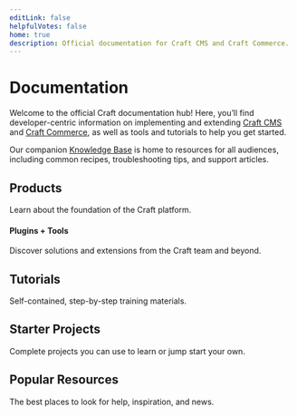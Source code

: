 ```yaml
---
editLink: false
helpfulVotes: false
home: true
description: Official documentation for Craft CMS and Craft Commerce.
---
```


# Documentation

Welcome to the official Craft documentation hub! Here, you’ll find developer-centric information on implementing and extending [Craft CMS](/4.x/) and [Craft Commerce](/commerce/4.x/), as well as tools and tutorials to help you get started.

Our companion [Knowledge Base](https://craftcms.com/knowledge-base) is home to resources for all audiences, including common recipes, troubleshooting tips, and support articles.

## Products

Learn about the foundation of the Craft platform.

<div class="w-full sm:flex sm:-mx-2 flex-wrap">
    <LinkPanel
        title="Craft CMS"
        subtitle="Flexible content management."
        link="/4.x/"
        icon="/docs/icons/craft.svg"
        currentVersion="4.x" />
    <LinkPanel
        title="Craft Commerce"
        subtitle="Custom, extensible ecommerce."
        link="/commerce/4.x/"
        icon="/docs/icons/commerce.svg"
        currentVersion="4.x" />
    <LinkPanel
        title="Craft Cloud"
        subtitle="Cloud hosting, coming soon."
        link="https://craft.cloud"
        icon="/docs/icons/icon-cloud.svg" />
</div>

#### Plugins + Tools

Discover solutions and extensions from the Craft team and beyond.

<div class="sm:flex sm:flex-wrap">
    <div class="py-1 sm:w-1/2 sm:py-0">
        <IconLink
            title="Plugin Store"
            subtitle="Browse free and commercial plugins."
            link="https://plugins.craftcms.com"
            icon="/docs/icons/icon-plugin.svg"
            iconSize="large" />
    </div>
    <div class="py-1 sm:w-1/2 sm:py-0">
        <IconLink
            title="Craft Console"
            subtitle="Centralized license management."
            link="https://console.craftcms.com"
            icon="/docs/icons/icon-globe.svg"
            iconSize="large" />
    </div>
    <div class="py-1 sm:w-1/2 sm:py-0">
        <IconLink
            title="Generator"
            subtitle="Scaffold system components."
            link="https://github.com/craftcms/generator"
            icon="/docs/icons/icon-generator.svg"
            iconSize="large" />
    </div>
</div>

## Tutorials

Self-contained, step-by-step training materials.

<IconLink
    title="Intro to Craft CMS"
    subtitle="Learn the fundamentals by building a simple blog."
    link="/getting-started-tutorial/"
    icon="/docs/icons/icon-tutorial.svg" />

## Starter Projects

Complete projects you can use to learn or jump start your own.

<div class="w-full sm:flex sm:-mx-2">
    <LinkPanel
        title="Blog Starter"
        subtitle="craftcms/starter-blog"
        link="https://github.com/craftcms/starter-blog"
        :repo="true" />
    <LinkPanel
        title="Blank Slate"
        subtitle="craftcms/craft"
        link="https://github.com/craftcms/craft"
        :repo="true" />
</div>

## Popular Resources

The best places to look for help, inspiration, and news.

<div class="sm:flex sm:flex-wrap">
    <div class="py-1 sm:w-1/2 sm:py-0">
        <IconLink title="Website"
            subtitle="Our official website."
            link="https://craftcms.com/"
            icon="/docs/icons/icon-home.svg"
            icon-size="large"
        />
    </div>
    <div class="py-1 sm:w-1/2 sm:py-0">
        <IconLink title="Knowledge Base"
            subtitle="Supplemental help articles."
            link="https://craftcms.com/knowledge-base"
            icon="/docs/icons/icon-knowledge-base.svg"
            icon-size="large"
        />
    </div>
    <div class="py-1 sm:w-1/2 sm:py-0">
        <IconLink title="Dot All"
            subtitle="The annual Craft conference."
            link="https://craftcms.com/events"
            icon="/docs/icons/icon-dotall.svg"
            icon-size="large"
        />
    </div>
    <div class="py-1 sm:w-1/2 sm:py-0">
        <IconLink title="Community"
            subtitle="Find us online, or in-person."
            link="https://craftcms.com/community"
            icon="/docs/icons/icon-globe.svg"
            icon-size="large"
        />
    </div>
    <div class="py-1 sm:w-1/2 sm:py-0">
        <IconLink title="Stack Exchange"
            subtitle="Get help and help others."
            link="https://craftcms.stackexchange.com/"
            icon="/docs/icons/icon-stack-exchange.svg"
            icon-size="large"
        />
    </div>
    <div class="py-1 sm:w-1/2 sm:py-0">
        <IconLink title="Discord"
            subtitle="Meet the community."
            link="https://craftcms.com/discord"
            icon="/docs/icons/icon-discord.svg"
            icon-size="large"
        />
    </div>
    <div class="py-1 sm:w-1/2 sm:py-0">
        <IconLink title="Newsletter"
            subtitle="Updates, direct from our team."
            link="https://craftcms.com/newsletter"
            icon="/docs/icons/icon-craft-link-list.svg"
            icon-size="large"
        />
    </div>
    <div class="py-1 sm:w-1/2 sm:py-0">
        <IconLink title="Twitter"
            subtitle="The official Craft Twitter feed."
            link="https://twitter.com/craftcms"
            icon="/docs/icons/icon-twitter.svg"
            icon-size="large"
        />
    </div>
</div>

<div class="mt-6 sm:flex sm:flex-wrap">
    <div class="py-1 sm:w-1/2 sm:py-0">
        <IconLink title="CraftQuest"
            subtitle="Watch video courses."
            link="https://craftquest.io/"
            icon="/docs/icons/icon-craft-quest.svg"
            icon-size="large"
        />
    </div>
    <div class="py-1 sm:w-1/2 sm:py-0">
        <IconLink title="nystudio107 Blog"
            subtitle="Learn Craft and modern web development"
            link="https://nystudio107.com/blog"
            icon="/docs/icons/icon-nystudio107.svg"
            icon-size="large"
        />
    </div>
</div>

